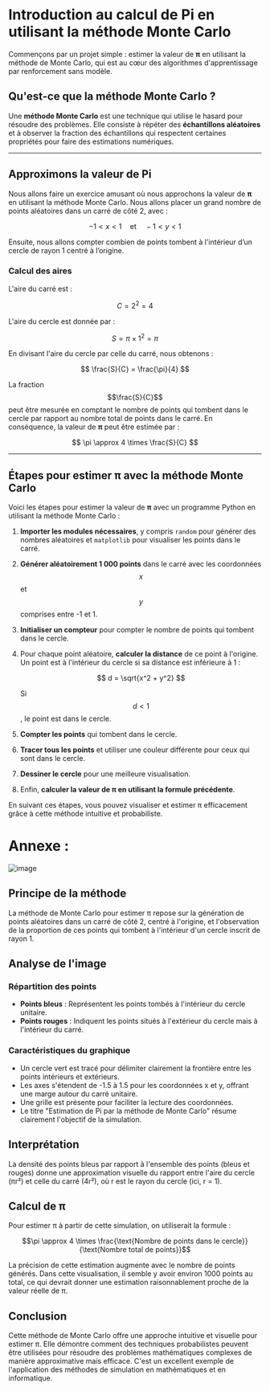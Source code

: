 # Introduction au calcul de Pi en utilisant la méthode Monte Carlo

Commençons par un projet simple : estimer la valeur de **π** en utilisant la méthode de Monte Carlo, qui est au cœur des algorithmes d'apprentissage par renforcement sans modèle.

## Qu'est-ce que la méthode Monte Carlo ?

Une **méthode Monte Carlo** est une technique qui utilise le hasard pour résoudre des problèmes. Elle consiste à répéter des **échantillons aléatoires** et à observer la fraction des échantillons qui respectent certaines propriétés pour faire des estimations numériques.

---

## Approximons la valeur de Pi

Nous allons faire un exercice amusant où nous approchons la valeur de **π** en utilisant la méthode Monte Carlo. Nous allons placer un grand nombre de points aléatoires dans un carré de côté 2, avec :

$$
-1 < x < 1 \quad \text{et} \quad -1 < y < 1
$$

Ensuite, nous allons compter combien de points tombent à l'intérieur d’un cercle de rayon 1 centré à l’origine.

### Calcul des aires

L'aire du carré est :

$$
C = 2^2 = 4
$$

L'aire du cercle est donnée par :

$$
S = \pi \times 1^2 = \pi
$$

En divisant l'aire du cercle par celle du carré, nous obtenons :

$$
\frac{S}{C} = \frac{\pi}{4}
$$

La fraction $$\frac{S}{C}$$ peut être mesurée en comptant le nombre de points qui tombent dans le cercle par rapport au nombre total de points dans le carré. En conséquence, la valeur de **π** peut être estimée par :

$$
\pi \approx 4 \times \frac{S}{C}
$$

---

## Étapes pour estimer **π** avec la méthode Monte Carlo

Voici les étapes pour estimer la valeur de **π** avec un programme Python en utilisant la méthode Monte Carlo :

1. **Importer les modules nécessaires**, y compris `random` pour générer des nombres aléatoires et `matplotlib` pour visualiser les points dans le carré.

2. **Générer aléatoirement 1 000 points** dans le carré avec les coordonnées $$x$$ et $$y$$ comprises entre -1 et 1.

3. **Initialiser un compteur** pour compter le nombre de points qui tombent dans le cercle.

4. Pour chaque point aléatoire, **calculer la distance** de ce point à l'origine. Un point est à l'intérieur du cercle si sa distance est inférieure à 1 :

   $$
   d = \sqrt{x^2 + y^2}
   $$

   Si $$d < 1$$, le point est dans le cercle.

5. **Compter les points** qui tombent dans le cercle.

6. **Tracer tous les points** et utiliser une couleur différente pour ceux qui sont dans le cercle.

7. **Dessiner le cercle** pour une meilleure visualisation.

8. Enfin, **calculer la valeur de **π** en utilisant la formule précédente**.

En suivant ces étapes, vous pouvez visualiser et estimer π efficacement grâce à cette méthode intuitive et probabiliste.


# Annexe :



![image](https://github.com/user-attachments/assets/89711e73-f1d2-4a76-ae81-d01be50a5be5)


## Principe de la méthode

La méthode de Monte Carlo pour estimer π repose sur la génération de points aléatoires dans un carré de côté 2, centré à l'origine, et l'observation de la proportion de ces points qui tombent à l'intérieur d'un cercle inscrit de rayon 1.

## Analyse de l'image

### Répartition des points

- **Points bleus** : Représentent les points tombés à l'intérieur du cercle unitaire.
- **Points rouges** : Indiquent les points situés à l'extérieur du cercle mais à l'intérieur du carré.

### Caractéristiques du graphique

- Un cercle vert est tracé pour délimiter clairement la frontière entre les points intérieurs et extérieurs.
- Les axes s'étendent de -1.5 à 1.5 pour les coordonnées x et y, offrant une marge autour du carré unitaire.
- Une grille est présente pour faciliter la lecture des coordonnées.
- Le titre "Estimation de Pi par la méthode de Monte Carlo" résume clairement l'objectif de la simulation.

## Interprétation

La densité des points bleus par rapport à l'ensemble des points (bleus et rouges) donne une approximation visuelle du rapport entre l'aire du cercle (πr²) et celle du carré (4r²), où r est le rayon du cercle (ici, r = 1).

## Calcul de π

Pour estimer π à partir de cette simulation, on utiliserait la formule :

$$\pi \approx 4 \times \frac{\text{Nombre de points dans le cercle}}{\text{Nombre total de points}}$$

La précision de cette estimation augmente avec le nombre de points générés. Dans cette visualisation, il semble y avoir environ 1000 points au total, ce qui devrait donner une estimation raisonnablement proche de la valeur réelle de π.

## Conclusion

Cette méthode de Monte Carlo offre une approche intuitive et visuelle pour estimer π. 
Elle démontre comment des techniques probabilistes peuvent être utilisées pour résoudre des problèmes mathématiques complexes de manière approximative mais efficace. 
C'est un excellent exemple de l'application des méthodes de simulation en mathématiques et en informatique.

